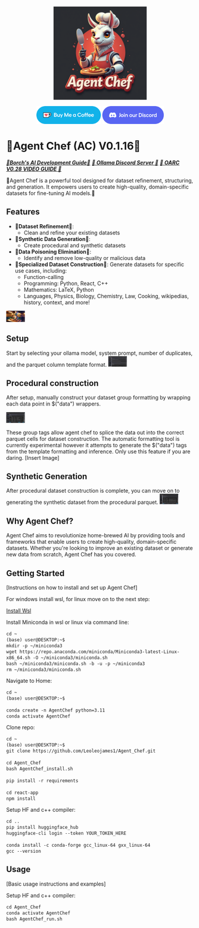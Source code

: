 <p align="center">
  <img src="docs/icons/Agent_Chef_logo.png" alt="OARC LOGO" width="250"/>
</p>
<p align="center">
  <a href="https://ko-fi.com/theborch"><img src="docs/icons/buy me a coffee button.png" height="48"></a>
  <a href="https://discord.gg/dAzSYcnpdF"><img src="docs/icons/Discord button.png" height="48"></a>
</p>

# 🍲Agent Chef (AC) V0.1.16🥘
***[🦾Borch's AI Development Guide🦿](https://share.note.sx/c3topc9y#iaFb281+b0x66J+2lWIhWp4PV+wwoKsd5GqoXYg1i4I)***   ***[🦙 Ollama Discord Server 🦙](https://discord.gg/ollama)***   ***[🤖 OARC V0.28 VIDEO GUIDE 🧙](https://www.youtube.com/watch?v=W7TusPTnNXA)***

🍲Agent Chef is a powerful tool designed for dataset refinement, structuring, and generation. It empowers users to create high-quality, domain-specific datasets for fine-tuning AI models.🥘

## Features

- 🥕**Dataset Refinement**🥩:
  - Clean and refine your existing datasets
- 🥣**Synthetic Data Generation**🥣:
  - Create procedural and synthetic datasets
- 🔪**Data Poisoning Elimination**🔪:
  - Identify and remove low-quality or malicious data
- 🍛**Specialized Dataset Construction**🍛:
  Generate datasets for specific use cases, including:
  - Function-calling
  - Programming: Python, React, C++
  - Mathematics: LaTeX, Python
  - Languages, Physics, Biology, Chemistry, Law, Cooking, wikipedias, history, context, and more!

<img
src="docs/agent_chef_poster.jpeg"
  style="display: inline-block; margin: 0 auto; max-width: 50px">


## Setup
Start by selecting your ollama model, system prompt, number of duplicates, and the parquet column template format.
<img
src="docs/icons/agent_chef_ui_4.png"
  style="display: inline-block; margin: 0 auto; max-width: 50px">

## Procedural construction
After setup, manually construct your dataset group formatting by wrapping each data point in $("data") wrappers.

<img
src="docs/icons/OARC_commander.png"
  style="display: inline-block; margin: 0 auto; max-width: 50px">
  
These group tags allow agent chef to splice the data out into the correct parquet cells for dataset construction. The automatic formatting tool is currently experimental however it attempts to generate the $("data") tags from the template formatting and inference. Only use this feature if you are daring. 
  [Insert Image]
  
## Synthetic Generation
After procedural dataset construction is complete, you can move on to generating the synthetic dataset from the procedural parquet.
<img
src="docs/icons/OARC_commander_synth.png"
  style="display: inline-block; margin: 0 auto; max-width: 50px">

## Why Agent Chef?

Agent Chef aims to revolutionize home-brewed AI by providing tools and frameworks that enable users to create high-quality, domain-specific datasets. Whether you're looking to improve an existing dataset or generate new data from scratch, Agent Chef has you covered.

## Getting Started
[Instructions on how to install and set up Agent Chef]

For windows install wsl, for linux move on to the next step:

[Install Wsl](https://learn.microsoft.com/en-us/windows/wsl/install) 

Install Miniconda in wsl or linux via command line:
```
cd ~
(base) user@DESKTOP:~$
mkdir -p ~/miniconda3
wget https://repo.anaconda.com/miniconda/Miniconda3-latest-Linux-x86_64.sh -O ~/miniconda3/miniconda.sh
bash ~/miniconda3/miniconda.sh -b -u -p ~/miniconda3
rm ~/miniconda3/miniconda.sh
```

Navigate to Home:
```
cd ~
(base) user@DESKTOP:~$

conda create -n AgentChef python=3.11
conda activate AgentChef
```

Clone repo:
```
cd ~
(base) user@DESKTOP:~$
git clone https://github.com/Leoleojames1/Agent_Chef.git

cd Agent_Chef
bash AgentChef_install.sh

pip install -r requirements

cd react-app
npm install
```
Setup HF and c++ compiler:
```
cd ..
pip install huggingface_hub
huggingface-cli login --token YOUR_TOKEN_HERE

conda install -c conda-forge gcc_linux-64 gxx_linux-64
gcc --version
```

## Usage

[Basic usage instructions and examples]

Setup HF and c++ compiler:
```
cd Agent_Chef
conda activate AgentChef
bash AgentChef_run.sh
```
